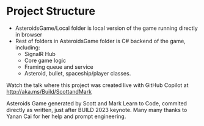 # Project Structure

- AsteroidsGame/Local folder is local version of the game running directly in browser
- Rest of folders in AsteroidsGame folder is C# backend of the game, including:
    - SignalR Hub
    - Core game logic
    - Framing queue and service
    - Asteroid, bullet, spaceship/player classes.

Watch the talk where this project was created live with GitHub Copilot at http://aka.ms/Build/ScottandMark

Asteroids Game generated by Scott and Mark Learn to Code, commited directly as written, just after BUILD 2023 keynote. Many many thanks to Yanan Cai for her help and prompt engineering.
